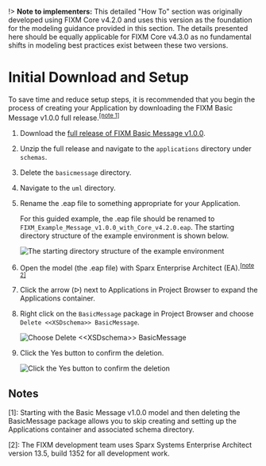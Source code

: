 !> **Note to implementers:** This detailed "How To" section was originally developed using FIXM Core v4.2.0 and uses this version as the foundation for the modeling guidance provided in this section. The details presented here should be equally applicable for FIXM Core v4.3.0 as no fundamental shifts in modeling best practices exist between these two versions.

# Initial Download and Setup

To save time and reduce setup steps, it is recommended that you begin the process of creating your Application by downloading the FIXM Basic Message v1.0.0 full release.<sup><a href="#how-to-create-application/initial-download-and-setup?id=notes">[note 1]</a></sup>

1) Download the [full release of FIXM Basic Message v1.0.0](https://fixm.aero/releases/Basic-Msg-1.0.0/FIXM_Basic_Message_v1.0.0_with_Core_v4.2.0_full_archive.zip).
2) Unzip the full release and navigate to the `applications` directory under `schemas`.
3) Delete the `basicmessage` directory.
4) Navigate to the `uml` directory.
5) Rename the .eap file to something appropriate for your Application.

    For this guided example, the .eap file should be renamed to `FIXM_Example_Message_v1.0.0_with_Core_v4.2.0.eap`. The starting directory structure of the example environment is shown below.  

    ![The starting directory structure of the example environment](.//media/image52.png "The starting directory structure of the example environment")

6) Open the model (the .eap file) with Sparx Enterprise Architect  (EA).<sup><a href="#how-to-create-application/initial-download-and-setup?id=notes">[note 2]</a></sup>
7) Click the arrow (&#5125;) next to Applications in Project Browser to expand the Applications container.
8) Right click on the `BasicMessage` package in Project Browser and choose `Delete <<XSDschema>> BasicMessage`.

    ![Choose `Delete <<XSDschema>> BasicMessage`](.//media/image54.png "Choose `Delete <<XSDschema>> BasicMessage`")

9) Click the Yes button to confirm the deletion.

    ![Click the Yes button to confirm the deletion](.//media/image55.png "Click the Yes button to confirm the deletion")

## Notes

[1]: Starting with the Basic Message v1.0.0 model and then deleting the BasicMessage package allows you to skip creating and setting up the Applications container and associated schema directory.

[2]: The FIXM development team uses Sparx Systems Enterprise Architect version 13.5, build 1352 for all development work.  

